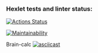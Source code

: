 ### Hexlet tests and linter status:
[![Actions Status](https://github.com/Marucami/frontend-project-44/actions/workflows/hexlet-check.yml/badge.svg)](https://github.com/Marucami/frontend-project-44/actions)

[![Maintainability](https://api.codeclimate.com/v1/badges/9afba578ad241df1b3a8/maintainability)](https://codeclimate.com/github/Marucami/frontend-project-44/maintainability)

Brain-calc
[![asciicast](https://asciinema.org/a/5rgu8bBHe7owlTwyDxkBosDY0.svg)](https://asciinema.org/a/5rgu8bBHe7owlTwyDxkBosDY0)
